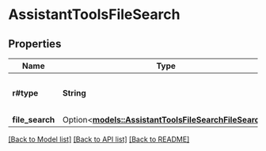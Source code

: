 # AssistantToolsFileSearch

## Properties

Name | Type | Description | Notes
------------ | ------------- | ------------- | -------------
**r#type** | **String** | The type of tool being defined: `file_search` | 
**file_search** | Option<[**models::AssistantToolsFileSearchFileSearch**](AssistantToolsFileSearch_file_search.md)> |  | [optional]

[[Back to Model list]](../README.md#documentation-for-models) [[Back to API list]](../README.md#documentation-for-api-endpoints) [[Back to README]](../README.md)


